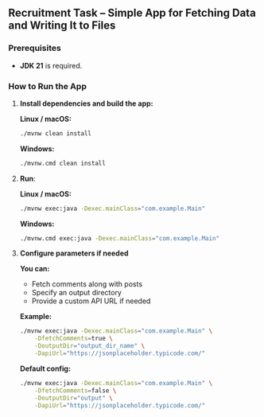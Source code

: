 ## Recruitment Task – Simple App for Fetching Data and Writing It to Files

### Prerequisites
- **JDK 21** is required.

### How to Run the App

1. **Install dependencies and build the app:**

      **Linux / macOS:**
   ```bash
   ./mvnw clean install
   ```

   **Windows:**
   ```bash
   ./mvnw.cmd clean install
   ```

2. **Run**:

      **Linux / macOS:**
   ```bash
   ./mvnw exec:java -Dexec.mainClass="com.example.Main"
   ```

   **Windows:**
   ```bash
   ./mvnw.cmd exec:java -Dexec.mainClass="com.example.Main"
   ```

3. **Configure parameters if needed**

   **You can:**
   * Fetch comments along with posts
   * Specify an output directory
   * Provide a custom API URL if needed

   **Example:**
     ```bash
     ./mvnw exec:java -Dexec.mainClass="com.example.Main" \
         -DfetchComments=true \
         -DoutputDir="output_dir_name" \
         -DapiUrl="https://jsonplaceholder.typicode.com/"
     ```

   **Default config:**
     ```bash
     ./mvnw exec:java -Dexec.mainClass="com.example.Main" \
         -DfetchComments=false \
         -DoutputDir="output" \
         -DapiUrl="https://jsonplaceholder.typicode.com/"
     ```

